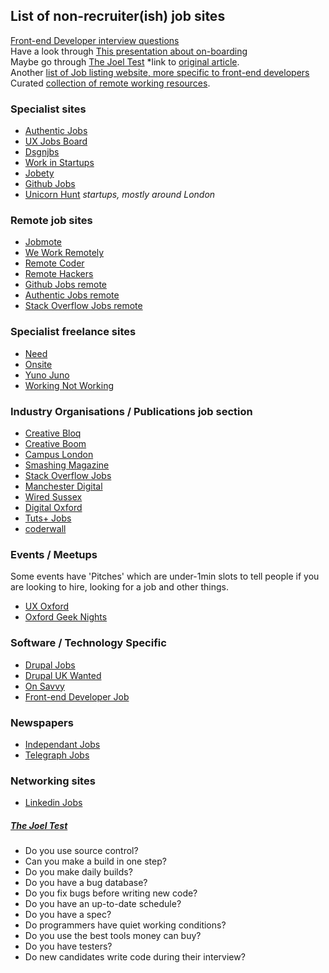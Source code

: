 ## List of non-recruiter(ish) job sites

[Front-end Developer interview questions](https://github.com/darcyclarke/Front-end-Developer-Interview-Questions)  
Have a look through [This presentation about on-boarding](http://kae76.github.io/onboardingprocess_presentation/)  
Maybe go through [The Joel Test](#joel-test) *link to [original article](http://www.joelonsoftware.com/articles/fog0000000043.html).  
Another [list of Job listing website, more specific to front-end developers](https://github.com/bevacqua/jobs)  
Curated [collection of remote working resources](https://github.com/lukasz-madon/awesome-remote-job/). 

### Specialist sites
* [Authentic Jobs](http://www.authenticjobs.com)
* [UX Jobs Board](http://www.uxjobsboard.com)
* [Dsgnjbs](http://www.dsgnjbs.com)
* [Work in Startups](http://workinstartups.com/job-board/jobs/)
* [Jobety](https://jobety.com)
* [Github Jobs](https://jobs.github.com/positions)
* [Unicorn Hunt](https://unicornhunt.io) *startups, mostly around London*
 
### Remote job sites
* [Jobmote](http://jobmote.com)
* [We Work Remotely](https://weworkremotely.com)
* [Remote Coder](https://remotecoder.io)
* [Remote Hackers](http://remotehackers.com)
* [Github Jobs remote](https://jobs.github.com/positions?description=&location=Remote)
* [Authentic Jobs remote](http://www.authenticjobs.com/#onlyremote=1)
* [Stack Overflow Jobs remote](http://careers.stackoverflow.com/jobs/remote)

### Specialist freelance sites
* [Need](https://needhq.com)
* [Onsite](http://onsite.io)
* [Yuno Juno](https://www.yunojuno.com/)
* [Working Not Working](http://workingnotworking.com)

### Industry Organisations / Publications job section
* [Creative Bloq](http://jobs.creativebloq.com/)
* [Creative Boom](http://www.creativeboom.co.uk/jobs/)
* [Campus London](http://www.campuslondon.com/jobs/)
* [Smashing Magazine](http://jobs.smashingmagazine.com)
* [Stack Overflow Jobs](http://careers.stackoverflow.com)
* [Manchester Digital](http://www.manchesterdigital.com/recruitment)
* [Wired Sussex](http://www.wiredsussex.com/jobs/jobsearch.asp)
* [Digital Oxford](http://www.digitaloxford.com/#jobs)
* [Tuts+ Jobs](https://jobs.tutsplus.com/)
* [coderwall](https://coderwall.com/jobs)

### Events / Meetups
Some events have 'Pitches' which are under-1min slots to tell people if you are looking to hire, looking for a job and other things.

* [UX Oxford](http://uxoxford.co.uk/)
* [Oxford Geek Nights](oxford.geeknights.net)

### Software / Technology Specific
* [Drupal Jobs](https://groups.drupal.org/jobs)
* [Drupal UK Wanted](http://drupal.org.uk/wanted)
* [On Savvy](http://onsavvy.com/)
* [Front-end Developer Job](http://frontenddeveloperjob.com)

### Newspapers
* [Independant Jobs](http://ijobs.independent.co.uk/searchjobs/)
* [Telegraph Jobs](https://jobs.telegraph.co.uk/jobs/web-development/)

### Networking sites
* [Linkedin Jobs](http://uk.linkedin.com/job/q-front-end-developer-jobs)

##### <a name="joel-test"></a>[The Joel Test](http://www.joelonsoftware.com/articles/fog0000000043.html)

* Do you use source control?
* Can you make a build in one step?
* Do you make daily builds?
* Do you have a bug database?
* Do you fix bugs before writing new code?
* Do you have an up-to-date schedule?
* Do you have a spec?
* Do programmers have quiet working conditions?
* Do you use the best tools money can buy?
* Do you have testers?
* Do new candidates write code during their interview?
